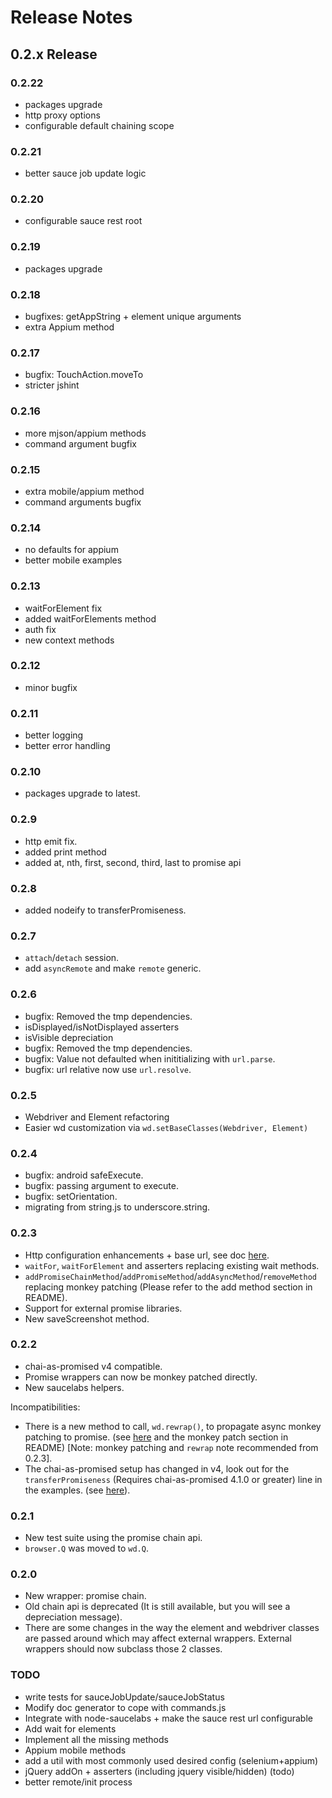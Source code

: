 # Release Notes

## 0.2.x Release

### 0.2.22
  - packages upgrade
  - http proxy options
  - configurable default chaining scope

### 0.2.21
  - better sauce job update logic 

### 0.2.20
  - configurable sauce rest root

### 0.2.19
  - packages upgrade

### 0.2.18
  - bugfixes: getAppString + element unique arguments
  - extra Appium method

### 0.2.17
  - bugfix: TouchAction.moveTo
  - stricter jshint

### 0.2.16
  - more mjson/appium methods
  - command argument bugfix

### 0.2.15
  - extra mobile/appium method
  - command arguments bugfix 

### 0.2.14 
  - no defaults for appium
  - better mobile examples

### 0.2.13
  - waitForElement fix
  - added waitForElements method
  - auth fix
  - new context methods

### 0.2.12
  - minor bugfix

### 0.2.11
  - better logging
  - better error handling

### 0.2.10
  - packages upgrade to latest.

### 0.2.9
  - http emit fix.
  - added print method
  - added at, nth, first, second, third, last to promise api

### 0.2.8
  - added nodeify to transferPromiseness.


### 0.2.7
  - `attach`/`detach` session.
  - add `asyncRemote` and make `remote` generic.

### 0.2.6

  - bugfix: Removed the tmp dependencies.
  - isDisplayed/isNotDisplayed asserters
  - isVisible depreciation
  - bugfix: Removed the tmp dependencies.
  - bugfix: Value not defaulted when inititializing with `url.parse`.
  - bugfix: url relative now use `url.resolve`.

### 0.2.5

  - Webdriver and Element refactoring
  - Easier wd customization via `wd.setBaseClasses(Webdriver, Element)`

### 0.2.4

  - bugfix: android safeExecute.
  - bugfix: passing argument to execute.
  - bugfix: setOrientation.
  - migrating from string.js to underscore.string.

### 0.2.3

  - Http configuration enhancements + base url, see doc [here](https://github.com/admc/wd#http-configuration--base-url).
  - `waitFor`, `waitForElement` and asserters replacing existing wait methods.
  - `addPromiseChainMethod`/`addPromiseMethod`/`addAsyncMethod`/`removeMethod` replacing monkey patching
  (Please refer to the add method section in README).
  - Support for external promise libraries.
  - New saveScreenshot method.

### 0.2.2

- chai-as-promised v4 compatible.
- Promise wrappers can now be monkey patched directly.
- New saucelabs helpers.

Incompatibilities:

  - There is a new method to call, `wd.rewrap()`, to propagate async monkey patching to promise.
  (see [here](https://github.com/admc/wd/blob/master/examples/promise/monkey.patch-with-async.js#L35)
  and the monkey patch section in README) [Note: monkey patching and `rewrap` note recommended from 0.2.3].
  - The chai-as-promised setup has changed in v4, look out for the `transferPromiseness` (Requires chai-as-promised 4.1.0 or greater)
  line in the examples. (see [here](https://github.com/admc/wd/blob/master/examples/promise/chrome.js#L15)).

### 0.2.1

- New test suite using the promise chain api.
- `browser.Q` was moved to `wd.Q`.

### 0.2.0

- New wrapper: promise chain.
- Old chain api is deprecated (It is still available, but you will see a depreciation message).
- There are some changes in the way the element and webdriver classes are passed around
which may affect external wrappers. External wrappers should now subclass those 2 classes.


### TODO
  - write tests for sauceJobUpdate/sauceJobStatus
  - Modify doc generator to cope with commands.js
  - Integrate with node-saucelabs + make the sauce rest url configurable
  - Add wait for elements
  - Implement all the missing methods
  - Appium mobile methods
  - add a util with most commonly used desired config (selenium+appium)
  - jQuery addOn + asserters (including jquery visible/hidden) (todo)
  - better remote/init process
